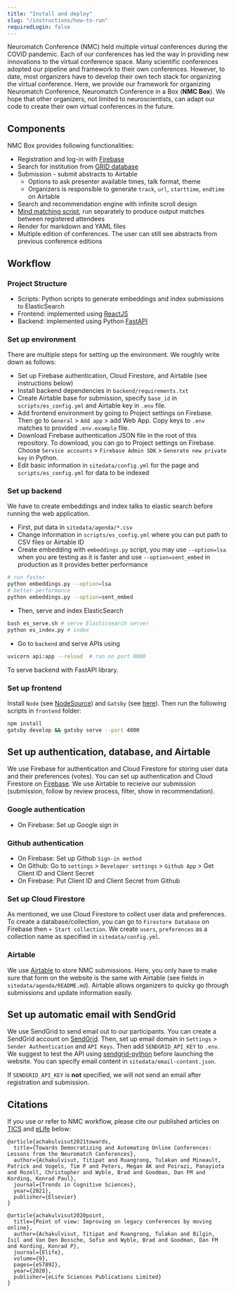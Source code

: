```yaml
---
title: "Install and deploy"
slug: "/instructions/how-to-run"
requiredLogin: false
---
```


Neuromatch Conference (NMC) held multiple virtual conferences during the COVID pandemic.
Each of our conferences has led the way in providing new innovations to the virtual conference space.
Many scientific conferences adopted our pipeline and framework to their own conferences.
However, to date, most organizers have to develop their own tech stack for organizing the virtual conference.
Here, we provide our framework for organizing Neuromatch Conference, Neuromatch Conference in a Box (**NMC Box**).
We hope that other organizers, not limited to neuroscientists, can adapt our code to create their own
virtual conferences in the future.

## Components

NMC Box provides following functionalities:

- Registration and log-in with [Firebase](https://firebase.google.com/)
- Search for institution from [GRID database](https://www.grid.ac/)
- Submission - submit abstracts to Airtable
  - Options to ask presenter available times, talk format, theme
  - Organizers is responsible to generate `track`, `url`, `starttime`, `endtime` on Airtable
- Search and recommendation engine with infinite scroll design
- [Mind matching script](https://github.com/titipata/paper-reviewer-matcher), run separately to produce output matches between registered attendees
- Render for markdown and YAML files
- Multiple edition of conferences. The user can still see abstracts from previous conference editions

## Workflow

### Project Structure

- Scripts: Python scripts to generate embeddings and index submissions to ElasticSearch
- Frontend: implemented using [ReactJS](https://reactjs.org/)
- Backend: implemented using Python [FastAPI](https://fastapi.tiangolo.com/)

### Set up environment

There are multiple steps for setting up the environment. We roughly write down as follows:

- Set up Firebase authentication, Cloud Firestore, and Airtable (see instructions below)
- Install backend dependencies in `backend/requirements.txt`
- Create Airtable base for submission, specify `base_id` in `scripts/es_config.yml`
  and Airtable key in `.env` file.
- Add frontend environment by going to Project settings on Firebase.
  Then go to `General` > `Add app` > add Web App.
  Copy keys to `.env` matches to provided `.env.example` file.
- Download Firebase authentication JSON file in the root of this repository. To download,
  you can go to Project settings on Firebase. Choose `Service accounts` >
  `Firebase Admin SDK` > `Generate new private key` in Python.
- Edit basic information in `sitedata/config.yml` for the page and `scripts/es_config.yml`
  for data to be indexed

### Set up backend

We have to create embeddings and index talks to elastic search before
running the web application.

- First, put data in `sitedata/agenda/*.csv`
- Change information in `scripts/es_config.yml` where you can put path to CSV files or Airtable ID
- Create embedding with `embeddings.py` script, you may use `--option=lsa` when you are testing as it is faster and use `--option=sent_embed` in production as it provides better performance

```sh
# run faster
python embeddings.py --option=lsa
# better performance
python embeddings.py --option=sent_embed
```

- Then, serve and index ElasticSearch

```sh
bash es_serve.sh # serve Elasticsearch server
python es_index.py # index
```

- Go to `backend` and serve APIs using

```sh
uvicorn api:app --reload  # run on port 8000
```

To serve backend with FastAPI library.

### Set up frontend

Install `Node` (see [NodeSource](https://github.com/nodesource/distributions)) and `Gatsby` (see [here](https://www.npmjs.com/package/gatsby)).
Then run the following scripts in `frontend` folder:

```sh
npm install
gatsby develop && gatsby serve --port 4000
```

## Set up authentication, database, and Airtable

We use Firebase for authentication and Cloud Firestore for storing user data and their preferences (votes).
You can set up authentication and Cloud Firestore on [Firebase](https://firebase.google.com/).
We use Airtable to recieive our submission (submission, follow by review process, filter, show in recommendation).

### Google authentication

- On Firebase: Set up Google sign in

### Github authentication

- On Firebase: Set up Github `Sign-in method`
- On Github: Go to `settings` > `Developer settings` > `Github App` > Get Client ID and Client Secret
- On Firebase: Put Client ID and Client Secret from Github

### Set up Cloud Firestore

As mentioned, we use Cloud Firestore to collect user data and preferences.
To create a database/collection, you can go to `Firestore Database` on Firebase then `+ Start collection`.
We create `users`, `preferences` as a collection name as specified in `sitedata/config.yml`.

### Airtable

We use [Airtable](https://airtable.com/) to store NMC submissions.
Here, you only have to make sure that form on the website is the same with Airtable
(see fields in `sitedata/agenda/README.md`). Airtable allows organizers to
quicky go through submissions and update information easily.

## Set up automatic email with SendGrid

We use SendGrid to send email out to our participants. You can create a SendGrid account on
[SendGrid](https://sendgrid.com/). Then, set up email domain in `Settings` > `Sender Authentication`
and `API Keys`. Then add `SENDGRID_API_KEY` to `.env`. We suggest to test the API using
[sendgrid-python](https://github.com/sendgrid/sendgrid-python) before launching the website.
You can specify email content in `sitedata/email-content.json`.

If `SENDGRID_API_KEY` is **not** specified, we will not send an email
after registration and submission.

## Citations

If you use or refer to NMC workflow, please cite our published articles on
[TICS](https://www.sciencedirect.com/science/article/pii/S1364661321000097) and
[eLife](https://elifesciences.org/articles/57892) below:

```
@article{achakulvisut2021towards,
  title={Towards Democratizing and Automating Online Conferences: Lessons from the Neuromatch Conferences},
  author={Achakulvisut, Titipat and Ruangrong, Tulakan and Mineault, Patrick and Vogels, Tim P and Peters, Megan AK and Poirazi, Panayiota and Rozell, Christopher and Wyble, Brad and Goodman, Dan FM and Kording, Konrad Paul},
  journal={Trends in Cognitive Sciences},
  year={2021},
  publisher={Elsevier}
}
```

```
@article{achakulvisut2020point,
  title={Point of view: Improving on legacy conferences by moving online},
  author={Achakulvisut, Titipat and Ruangrong, Tulakan and Bilgin, Isil and Van Den Bossche, Sofie and Wyble, Brad and Goodman, Dan FM and Kording, Konrad P},
  journal={Elife},
  volume={9},
  pages={e57892},
  year={2020},
  publisher={eLife Sciences Publications Limited}
}
```
